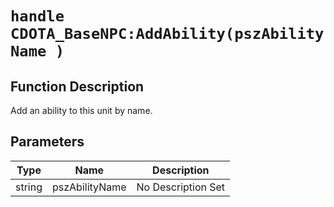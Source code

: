 # `handle CDOTA_BaseNPC:AddAbility(pszAbilityName )`
## Function Description
Add an ability to this unit by name.
## Parameters
Type|Name|Description
--|--|--
string|pszAbilityName|No Description Set
